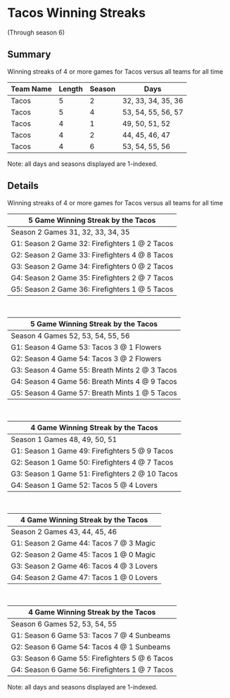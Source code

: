 # Tacos Winning Streaks
(Through season 6)
## Summary



Winning streaks of 4 or more games for Tacos versus all teams for all time



| Team Name | Length | Season | Days |
| ----- | ----- | ----- | ----- |
| Tacos                          | 5          | 2          | 32, 33, 34, 35, 36 |
| Tacos                          | 5          | 4          | 53, 54, 55, 56, 57 |
| Tacos                          | 4          | 1          | 49, 50, 51, 52 |
| Tacos                          | 4          | 2          | 44, 45, 46, 47 |
| Tacos                          | 4          | 6          | 53, 54, 55, 56 |




Note: all days and seasons displayed are 1-indexed.

## Details


Winning streaks of 4 or more games for Tacos versus all teams for all time

| 5 Game Winning Streak by the Tacos |
| ----- |
| Season 2 Games 31, 32, 33, 34, 35 |
| G1: Season 2 Game 32: Firefighters 1  @  2 Tacos |
| G2: Season 2 Game 33: Firefighters 4  @  8 Tacos |
| G3: Season 2 Game 34: Firefighters 0  @  2 Tacos |
| G4: Season 2 Game 35: Firefighters 2  @  7 Tacos |
| G5: Season 2 Game 36: Firefighters 1  @  5 Tacos |

<br />

| 5 Game Winning Streak by the Tacos |
| ----- |
| Season 4 Games 52, 53, 54, 55, 56 |
| G1: Season 4 Game 53: Tacos 3  @  1 Flowers |
| G2: Season 4 Game 54: Tacos 3  @  2 Flowers |
| G3: Season 4 Game 55: Breath Mints 2  @  3 Tacos |
| G4: Season 4 Game 56: Breath Mints 4  @  9 Tacos |
| G5: Season 4 Game 57: Breath Mints 1  @  5 Tacos |

<br />

| 4 Game Winning Streak by the Tacos |
| ----- |
| Season 1 Games 48, 49, 50, 51 |
| G1: Season 1 Game 49: Firefighters 5  @  9 Tacos |
| G2: Season 1 Game 50: Firefighters 4  @  7 Tacos |
| G3: Season 1 Game 51: Firefighters 2  @ 10 Tacos |
| G4: Season 1 Game 52: Tacos 5  @  4 Lovers |

<br />

| 4 Game Winning Streak by the Tacos |
| ----- |
| Season 2 Games 43, 44, 45, 46 |
| G1: Season 2 Game 44: Tacos 7  @  3 Magic |
| G2: Season 2 Game 45: Tacos 1  @  0 Magic |
| G3: Season 2 Game 46: Tacos 4  @  3 Lovers |
| G4: Season 2 Game 47: Tacos 1  @  0 Lovers |

<br />

| 4 Game Winning Streak by the Tacos |
| ----- |
| Season 6 Games 52, 53, 54, 55 |
| G1: Season 6 Game 53: Tacos 7  @  4 Sunbeams |
| G2: Season 6 Game 54: Tacos 4  @  1 Sunbeams |
| G3: Season 6 Game 55: Firefighters 5  @  6 Tacos |
| G4: Season 6 Game 56: Firefighters 1  @  7 Tacos |



Note: all days and seasons displayed are 1-indexed.

